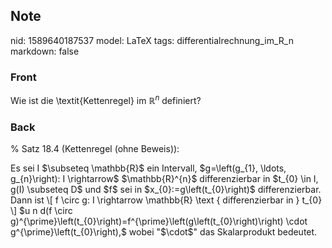 ## Note
nid: 1589640187537
model: LaTeX
tags: differentialrechnung_im_R_n
markdown: false

### Front
Wie ist die \textit{Kettenregel} im $\mathbb{R}^n$ definiert?

### Back
% Satz 18.4 (Kettenregel (ohne Beweis)): <div>
</div><div>Es sei I $\subseteq \mathbb{R}$ ein Intervall, $g=\left(g_{1}, \ldots, g_{n}\right): I \rightarrow$ $\mathbb{R}^{n}$ differenzierbar in $t_{0} \in I, g(I) \subseteq D$ und $f$ sei in $x_{0}:=g\left(t_{0}\right)$ differenzierbar. Dann ist
\[
f \circ g: I \rightarrow \mathbb{R} \text { differenzierbar in } t_{0}
\]
$u n d(f \circ g)^{\prime}\left(t_{0}\right)=f^{\prime}\left(g\left(t_{0}\right)\right) \cdot g^{\prime}\left(t_{0}\right),$ wobei "$\cdot$" das Skalarprodukt bedeutet.</div>
